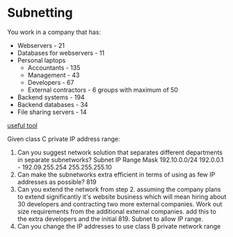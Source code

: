 # Subnetting

You work in a company that has:
- Webservers - 21
- Databases for webservers - 11
- Personal laptops
   - Accountants - 135
   - Management - 43
   - Developers - 67
   - External contractors - 6 groups with maximum of 50
- Backend systems - 194
- Backend databases - 34
- File sharing servers - 14

[useful tool](https://www.davidc.net/sites/default/subnets/subnets.html)

Given class C private IP address range:
1. Can you suggest network solution that separates different departments in separate subnetworks?
Subnet	       IP Range	                  Mask
192.10.0.0/24	192.0.0.1 - 192.09.255.254	255.255.255.10
2. Can make the subnetworks extra efficient in terms of using as few IP addresses as possible? 819
3. Can you extend the network from step 2. assuming the company plans to extend significantly it's website business which will mean hiring about 30 developers and contracting two more external companies.
Work out size requirements from the additional external companies. add this to the extra developers and the initial 819. Subnet to allow IP range. 
4. Can you change the IP addresses to use class B private network range